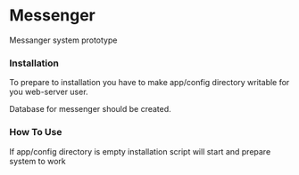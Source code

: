 # Messenger

Messanger system prototype

### Installation

To prepare to installation you have to make app/config directory writable 
for you web-server user.

Database for messenger should be created.

### How To Use

If app/config directory is empty installation script will start and prepare system to work
